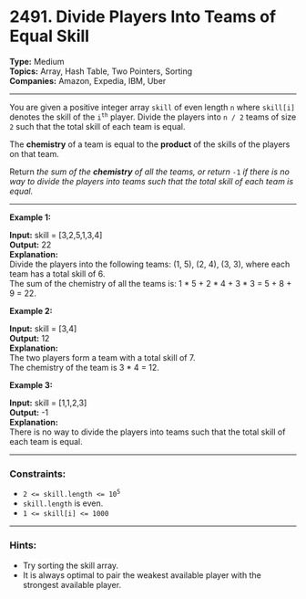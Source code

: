 # 2491. Divide Players Into Teams of Equal Skill

__Type:__ Medium<br>
__Topics:__ Array, Hash Table, Two Pointers, Sorting<br>
__Companies:__ Amazon, Expedia, IBM, Uber<br>
<hr>

You are given a positive integer array `skill` of even length `n` where `skill[i]` denotes the skill of the <code>i<sup>th</sup></code> player. Divide the players into `n / 2` teams of size `2` such that the total skill of each team is equal.

The __chemistry__ of a team is equal to the __product__ of the skills of the players on that team.

Return _the sum of the __chemistry__ of all the teams, or return_ `-1` _if there is no way to divide the players into teams such that the total skill of each team is equal._
<hr>

__Example 1:__<br>

__Input:__ skill = [3,2,5,1,3,4]<br>
__Output:__ 22<br>
__Explanation:__<br>
Divide the players into the following teams: (1, 5), (2, 4), (3, 3), where each team has a total skill of 6.<br>
The sum of the chemistry of all the teams is: 1 * 5 + 2 * 4 + 3 * 3 = 5 + 8 + 9 = 22.

__Example 2:__ <br>

__Input:__ skill = [3,4]<br>
__Output:__ 12<br>
__Explanation:__<br>
The two players form a team with a total skill of 7.<br>
The chemistry of the team is 3 * 4 = 12.

__Example 3:__ <br>

__Input:__ skill = [1,1,2,3] <br>
__Output:__ -1 <br>
__Explanation:__ <br>
There is no way to divide the players into teams such that the total skill of each team is equal.
<hr>

### Constraints:

- <code>2 <= skill.length <= 10<sup>5</sup></code>
- `skill.length` is even.
- `1 <= skill[i] <= 1000`
<hr>

### Hints:
- Try sorting the skill array.
- It is always optimal to pair the weakest available player with the strongest available player.
